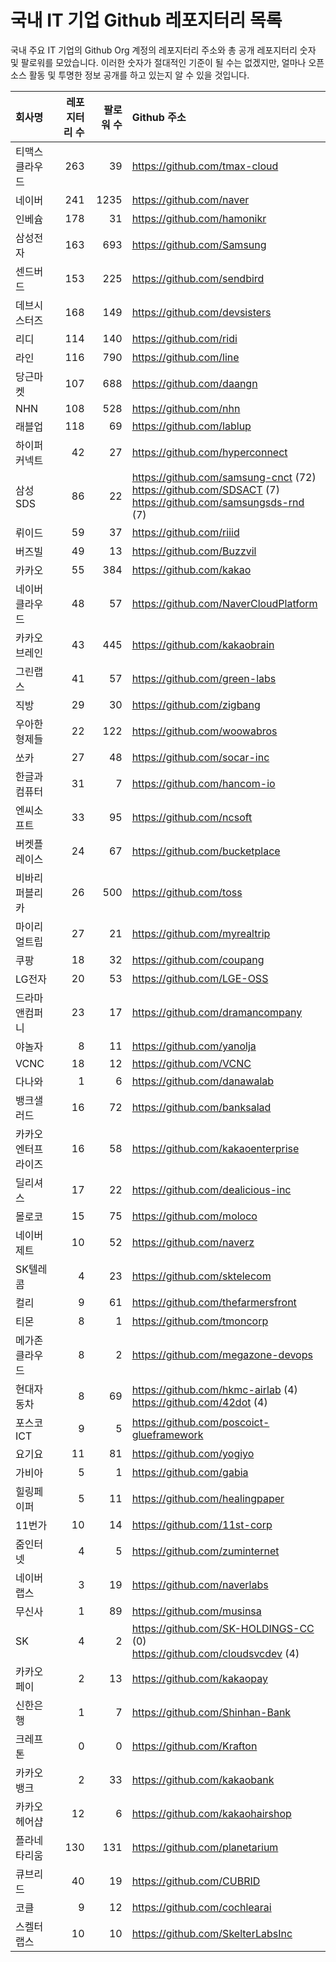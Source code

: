 # 국내 IT 기업 Github 레포지터리 목록
국내 주요 IT 기업의 Github Org 계정의 레포지터리 주소와 총 공개 레포지터리 숫자 및 팔로워를 모았습니다. 이러한 숫자가 절대적인 기준이 될 수는 없겠지만, 얼마나 오픈 소스 활동 및 투명한 정보 공개를 하고 있는지 알 수 있을 것입니다.

<!-- MARKDOWN_TABLE(GITHUB): START -->

| **회사명** | **레포지터리 수** | **팔로워 수** | **Github 주소** |
|:---|---:|---:|:---|
| 티맥스클라우드 | 263 | 39 | https://github.com/tmax-cloud |
| 네이버 | 241 | 1235 | https://github.com/naver |
| 인베슘 | 178 | 31 | https://github.com/hamonikr |
| 삼성전자 | 163 | 693 | https://github.com/Samsung |
| 센드버드 | 153 | 225 | https://github.com/sendbird |
| 데브시스터즈 | 168 | 149 | https://github.com/devsisters |
| 리디 | 114 | 140 | https://github.com/ridi |
| 라인 | 116 | 790 | https://github.com/line |
| 당근마켓 | 107 | 688 | https://github.com/daangn |
| NHN | 108 | 528 | https://github.com/nhn |
| 래블업 | 118 | 69 | https://github.com/lablup |
| 하이퍼커넥트 | 42 | 27 | https://github.com/hyperconnect |
| 삼성SDS | 86 | 22 | https://github.com/samsung-cnct (72)<br />https://github.com/SDSACT (7)<br />https://github.com/samsungsds-rnd (7) |
| 뤼이드 | 59 | 37 | https://github.com/riiid |
| 버즈빌 | 49 | 13 | https://github.com/Buzzvil |
| 카카오 | 55 | 384 | https://github.com/kakao |
| 네이버클라우드 | 48 | 57 | https://github.com/NaverCloudPlatform |
| 카카오브레인 | 43 | 445 | https://github.com/kakaobrain |
| 그린랩스 | 41 | 57 | https://github.com/green-labs |
| 직방 | 29 | 30 | https://github.com/zigbang |
| 우아한형제들 | 22 | 122 | https://github.com/woowabros |
| 쏘카 | 27 | 48 | https://github.com/socar-inc |
| 한글과컴퓨터 | 31 | 7 | https://github.com/hancom-io |
| 엔씨소프트 | 33 | 95 | https://github.com/ncsoft |
| 버켓플레이스 | 24 | 67 | https://github.com/bucketplace |
| 비바리퍼블리카 | 26 | 500 | https://github.com/toss |
| 마이리얼트립 | 27 | 21 | https://github.com/myrealtrip |
| 쿠팡 | 18 | 32 | https://github.com/coupang |
| LG전자 | 20 | 53 | https://github.com/LGE-OSS |
| 드라마앤컴퍼니 | 23 | 17 | https://github.com/dramancompany |
| 야놀자 | 8 | 11 | https://github.com/yanolja |
| VCNC | 18 | 12 | https://github.com/VCNC |
| 다나와 | 1 | 6 | https://github.com/danawalab |
| 뱅크샐러드 | 16 | 72 | https://github.com/banksalad |
| 카카오엔터프라이즈 | 16 | 58 | https://github.com/kakaoenterprise |
| 딜리셔스 | 17 | 22 | https://github.com/dealicious-inc |
| 몰로코 | 15 | 75 | https://github.com/moloco |
| 네이버제트 | 10 | 52 | https://github.com/naverz |
| SK텔레콤 | 4 | 23 | https://github.com/sktelecom |
| 컬리 | 9 | 61 | https://github.com/thefarmersfront |
| 티몬 | 8 | 1 | https://github.com/tmoncorp |
| 메가존클라우드 | 8 | 2 | https://github.com/megazone-devops |
| 현대자동차 | 8 | 69 | https://github.com/hkmc-airlab (4)<br />https://github.com/42dot (4) |
| 포스코ICT | 9 | 5 | https://github.com/poscoict-glueframework |
| 요기요 | 11 | 81 | https://github.com/yogiyo |
| 가비아 | 5 | 1 | https://github.com/gabia |
| 힐링페이퍼 | 5 | 11 | https://github.com/healingpaper |
| 11번가 | 10 | 14 | https://github.com/11st-corp |
| 줌인터넷 | 4 | 5 | https://github.com/zuminternet |
| 네이버랩스 | 3 | 19 | https://github.com/naverlabs |
| 무신사 | 1 | 89 | https://github.com/musinsa |
| SK | 4 | 2 | https://github.com/SK-HOLDINGS-CC (0)<br />https://github.com/cloudsvcdev (4) |
| 카카오페이 | 2 | 13 | https://github.com/kakaopay |
| 신한은행 | 1 | 7 | https://github.com/Shinhan-Bank |
| 크레프톤 | 0 | 0 | https://github.com/Krafton |
| 카카오뱅크 | 2 | 33 | https://github.com/kakaobank |
| 카카오헤어샵 | 12 | 6 | https://github.com/kakaohairshop |
| 플라네타리움 | 130 | 131 | https://github.com/planetarium |
| 큐브리드 | 40 | 19 | https://github.com/CUBRID |
| 코클 | 9 | 12 | https://github.com/cochlearai |
| 스켈터랩스 | 10 | 10 | https://github.com/SkelterLabsInc |

<!-- MARKDOWN_TABLE(GITHUB): END -->
